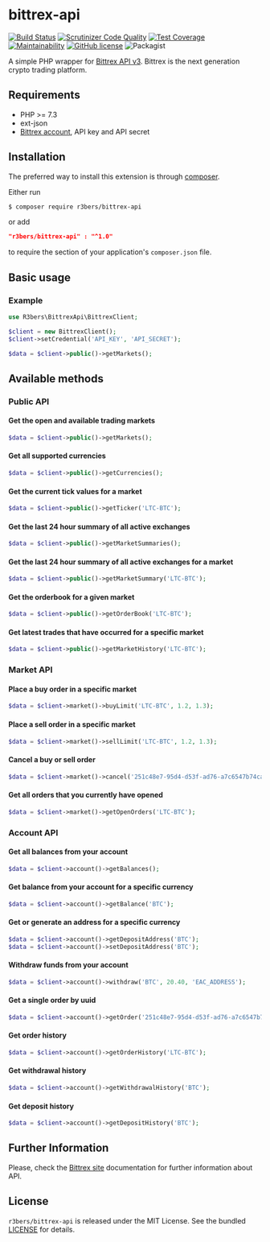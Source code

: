 # bittrex-api
[![Build Status](https://travis-ci.com/r3bers/bittrex-api.svg?branch=master)](https://travis-ci.com/r3bers/bittrex-api)
[![Scrutinizer Code Quality](https://scrutinizer-ci.com/g/r3bers/bittrex-api/badges/quality-score.png?b=master)](https://scrutinizer-ci.com/g/r3bers/bittrex-api/?branch=master)
[![Test Coverage](https://api.codeclimate.com/v1/badges/e82ddd9ab3f2c47beb16/test_coverage)](https://codeclimate.com/github/r3bers/bittrex-api/test_coverage)
[![Maintainability](https://api.codeclimate.com/v1/badges/e82ddd9ab3f2c47beb16/maintainability)](https://codeclimate.com/github/r3bers/bittrex-api/maintainability)
[![GitHub license](https://img.shields.io/github/license/r3bers/bittrex-api)](https://github.com/r3bers/bittrex-api/blob/master/LICENSE)
![Packagist](https://img.shields.io/packagist/dt/r3bers/bittrex-api)

A simple PHP wrapper for [Bittrex API v3](https://bittrex.github.io/api/v3). Bittrex is the next generation crypto trading platform.

## Requirements

* PHP >= 7.3
* ext-json
* [Bittrex account](https://global.bittrex.com/), API key and API secret

## Installation

The preferred way to install this extension is through [composer](http://getcomposer.org/download/).

Either run

```bash
$ composer require r3bers/bittrex-api
```
or add

```json
"r3bers/bittrex-api" : "^1.0"
```

to require the section of your application's `composer.json` file.

## Basic usage

### Example
```php
use R3bers\BittrexApi\BittrexClient;

$client = new BittrexClient();
$client->setCredential('API_KEY', 'API_SECRET');

$data = $client->public()->getMarkets();
```
## Available methods

### Public API

#### Get the open and available trading markets
```php
$data = $client->public()->getMarkets();
```

#### Get all supported currencies
```php
$data = $client->public()->getCurrencies();
```

#### Get the current tick values for a market
```php
$data = $client->public()->getTicker('LTC-BTC');
```
#### Get the last 24 hour summary of all active exchanges
```php
$data = $client->public()->getMarketSummaries();
```

#### Get the last 24 hour summary of all active exchanges for a market
```php
$data = $client->public()->getMarketSummary('LTC-BTC');
```

#### Get the orderbook for a given market
```php
$data = $client->public()->getOrderBook('LTC-BTC');
```

#### Get latest trades that have occurred for a specific market
```php
$data = $client->public()->getMarketHistory('LTC-BTC');
```

### Market API

#### Place a buy order in a specific market
```php
$data = $client->market()->buyLimit('LTC-BTC', 1.2, 1.3);
```

#### Place a sell order in a specific market
```php
$data = $client->market()->sellLimit('LTC-BTC', 1.2, 1.3);
```

#### Cancel a buy or sell order
```php
$data = $client->market()->cancel('251c48e7-95d4-d53f-ad76-a7c6547b74ca9');
```

#### Get all orders that you currently have opened
```php
$data = $client->market()->getOpenOrders('LTC-BTC');
```

### Account API

#### Get all balances from your account
```php
$data = $client->account()->getBalances();
```

#### Get balance from your account for a specific currency
```php
$data = $client->account()->getBalance('BTC');
```

#### Get or generate an address for a specific currency
```php
$data = $client->account()->getDepositAddress('BTC');
$data = $client->account()->setDepositAddress('BTC');
```

#### Withdraw funds from your account
```php
$data = $client->account()->withdraw('BTC', 20.40, 'EAC_ADDRESS');
```

#### Get a single order by uuid
```php
$data = $client->account()->getOrder('251c48e7-95d4-d53f-ad76-a7c6547b74ca9');
```

#### Get order history
```php
$data = $client->account()->getOrderHistory('LTC-BTC');
```

#### Get withdrawal history
```php
$data = $client->account()->getWithdrawalHistory('BTC');
```

#### Get deposit history
```php
$data = $client->account()->getDepositHistory('BTC');
```

## Further Information
Please, check the [Bittrex site](https://bittrex.github.io/api/v3) documentation for further
information about API.

## License

`r3bers/bittrex-api` is released under the MIT License. See the bundled [LICENSE](./LICENSE) for details.
